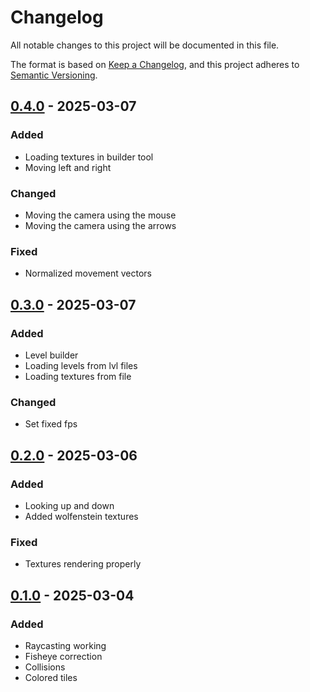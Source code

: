 # Changelog

All notable changes to this project will be documented in this file.

The format is based on [Keep a Changelog](https://keepachangelog.com/en/1.1.0/), and this project adheres to [Semantic Versioning](https://semver.org/spec/v2.0.0.html).


## [0.4.0] - 2025-03-07 

### Added

- Loading textures in builder tool
- Moving left and right

### Changed

- Moving the camera using the mouse
- Moving the camera using the arrows

### Fixed

- Normalized movement vectors


## [0.3.0] - 2025-03-07 

### Added

- Level builder
- Loading levels from lvl files
- Loading textures from file

### Changed

- Set fixed fps


## [0.2.0] - 2025-03-06 

### Added

- Looking up and down
- Added wolfenstein textures

### Fixed

- Textures rendering properly


## [0.1.0] - 2025-03-04 

### Added

- Raycasting working
- Fisheye correction
- Collisions
- Colored tiles


[0.1.0]: https://github.com/KDesp73/raycasting/releases/tag/v0.1.0
[0.2.0]: https://github.com/KDesp73/raycasting/releases/tag/v0.2.0
[0.3.0]: https://github.com/KDesp73/raycasting/releases/tag/v0.3.0
[0.4.0]: https://github.com/KDesp73/raycasting/releases/tag/v0.4.0

